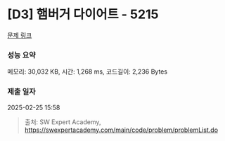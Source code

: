 # [D3] 햄버거 다이어트 - 5215 

[문제 링크](https://swexpertacademy.com/main/code/problem/problemDetail.do?contestProbId=AWT-lPB6dHUDFAVT) 

### 성능 요약

메모리: 30,032 KB, 시간: 1,268 ms, 코드길이: 2,236 Bytes

### 제출 일자

2025-02-25 15:58



> 출처: SW Expert Academy, https://swexpertacademy.com/main/code/problem/problemList.do